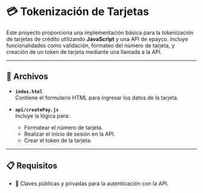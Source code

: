 # 💳 Tokenización de Tarjetas

Este proyecto proporciona una implementación básica para la tokenización de tarjetas de crédito utilizando **JavaScript** y una API de epayco. Incluye funcionalidades como validación, formateo del número de tarjeta, y creación de un token de tarjeta mediante una llamada a la API.

---

## 📂 Archivos

- **`index.html`**  
  Contiene el formulario HTML para ingresar los datos de la tarjeta.
  
- **`api/createPay.js`**  
  Incluye la lógica para:
  - Formatear el número de tarjeta.
  - Realizar el inicio de sesión en la API.
  - Crear el token de la tarjeta.

---

## 📋 Requisitos

- 🔑 Claves públicas y privadas para la autenticación con la API.
